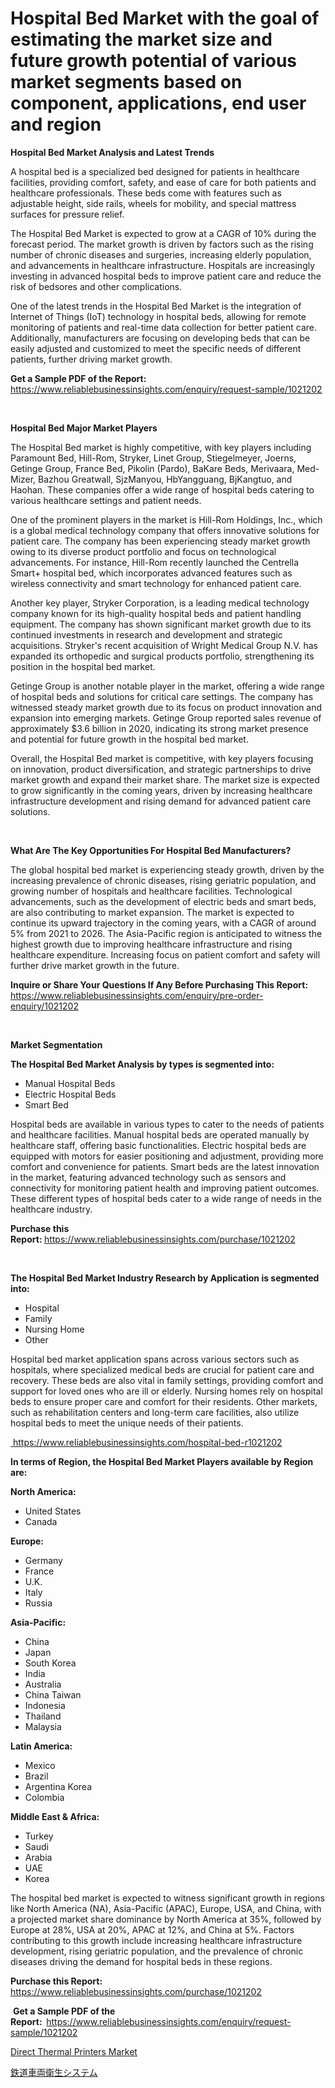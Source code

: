 <p><h1>Hospital Bed Market with the goal of estimating the market size and future growth potential of various market segments based on component, applications, end user and region</h1></p><p><strong>Hospital Bed Market Analysis and Latest Trends</strong></p>
<p><p>A hospital bed is a specialized bed designed for patients in healthcare facilities, providing comfort, safety, and ease of care for both patients and healthcare professionals. These beds come with features such as adjustable height, side rails, wheels for mobility, and special mattress surfaces for pressure relief.</p><p>The Hospital Bed Market is expected to grow at a CAGR of 10% during the forecast period. The market growth is driven by factors such as the rising number of chronic diseases and surgeries, increasing elderly population, and advancements in healthcare infrastructure. Hospitals are increasingly investing in advanced hospital beds to improve patient care and reduce the risk of bedsores and other complications.</p><p>One of the latest trends in the Hospital Bed Market is the integration of Internet of Things (IoT) technology in hospital beds, allowing for remote monitoring of patients and real-time data collection for better patient care. Additionally, manufacturers are focusing on developing beds that can be easily adjusted and customized to meet the specific needs of different patients, further driving market growth.</p></p>
<p><strong>Get a Sample PDF of the Report:&nbsp;</strong> <a href="https://www.reliablebusinessinsights.com/enquiry/request-sample/1021202">https://www.reliablebusinessinsights.com/enquiry/request-sample/1021202</a></p>
<p>&nbsp;</p>
<p><strong>Hospital Bed Major Market Players</strong></p>
<p><p>The Hospital Bed market is highly competitive, with key players including Paramount Bed, Hill-Rom, Stryker, Linet Group, Stiegelmeyer, Joerns, Getinge Group, France Bed, Pikolin (Pardo), BaKare Beds, Merivaara, Med-Mizer, Bazhou Greatwall, SjzManyou, HbYangguang, BjKangtuo, and Haohan. These companies offer a wide range of hospital beds catering to various healthcare settings and patient needs.</p><p>One of the prominent players in the market is Hill-Rom Holdings, Inc., which is a global medical technology company that offers innovative solutions for patient care. The company has been experiencing steady market growth owing to its diverse product portfolio and focus on technological advancements. For instance, Hill-Rom recently launched the Centrella Smart+ hospital bed, which incorporates advanced features such as wireless connectivity and smart technology for enhanced patient care.</p><p>Another key player, Stryker Corporation, is a leading medical technology company known for its high-quality hospital beds and patient handling equipment. The company has shown significant market growth due to its continued investments in research and development and strategic acquisitions. Stryker's recent acquisition of Wright Medical Group N.V. has expanded its orthopedic and surgical products portfolio, strengthening its position in the hospital bed market.</p><p>Getinge Group is another notable player in the market, offering a wide range of hospital beds and solutions for critical care settings. The company has witnessed steady market growth due to its focus on product innovation and expansion into emerging markets. Getinge Group reported sales revenue of approximately $3.6 billion in 2020, indicating its strong market presence and potential for future growth in the hospital bed market.</p><p>Overall, the Hospital Bed market is competitive, with key players focusing on innovation, product diversification, and strategic partnerships to drive market growth and expand their market share. The market size is expected to grow significantly in the coming years, driven by increasing healthcare infrastructure development and rising demand for advanced patient care solutions.</p></p>
<p>&nbsp;</p>
<p><strong>What Are The Key Opportunities For Hospital Bed Manufacturers?</strong></p>
<p><p>The global hospital bed market is experiencing steady growth, driven by the increasing prevalence of chronic diseases, rising geriatric population, and growing number of hospitals and healthcare facilities. Technological advancements, such as the development of electric beds and smart beds, are also contributing to market expansion. The market is expected to continue its upward trajectory in the coming years, with a CAGR of around 5% from 2021 to 2026. The Asia-Pacific region is anticipated to witness the highest growth due to improving healthcare infrastructure and rising healthcare expenditure. Increasing focus on patient comfort and safety will further drive market growth in the future.</p></p>
<p><strong>Inquire or Share Your Questions If Any Before Purchasing This Report:</strong> <a href="https://www.reliablebusinessinsights.com/enquiry/pre-order-enquiry/1021202">https://www.reliablebusinessinsights.com/enquiry/pre-order-enquiry/1021202</a></p>
<p>&nbsp;</p>
<p><strong>Market Segmentation</strong></p>
<p><strong>The Hospital Bed Market Analysis by types is segmented into:</strong></p>
<p><ul><li>Manual Hospital Beds</li><li>Electric Hospital Beds</li><li>Smart Bed</li></ul></p>
<p><p>Hospital beds are available in various types to cater to the needs of patients and healthcare facilities. Manual hospital beds are operated manually by healthcare staff, offering basic functionalities. Electric hospital beds are equipped with motors for easier positioning and adjustment, providing more comfort and convenience for patients. Smart beds are the latest innovation in the market, featuring advanced technology such as sensors and connectivity for monitoring patient health and improving patient outcomes. These different types of hospital beds cater to a wide range of needs in the healthcare industry.</p></p>
<p><strong>Purchase this Report:&nbsp;</strong><a href="https://www.reliablebusinessinsights.com/purchase/1021202">https://www.reliablebusinessinsights.com/purchase/1021202</a></p>
<p>&nbsp;</p>
<p><strong>The Hospital Bed Market Industry Research by Application is segmented into:</strong></p>
<p><ul><li>Hospital</li><li>Family</li><li>Nursing Home</li><li>Other</li></ul></p>
<p><p>Hospital bed market application spans across various sectors such as hospitals, where specialized medical beds are crucial for patient care and recovery. These beds are also vital in family settings, providing comfort and support for loved ones who are ill or elderly. Nursing homes rely on hospital beds to ensure proper care and comfort for their residents. Other markets, such as rehabilitation centers and long-term care facilities, also utilize hospital beds to meet the unique needs of their patients.</p></p>
<p><a href="https://www.reliablebusinessinsights.com/hospital-bed-r1021202">&nbsp;https://www.reliablebusinessinsights.com/hospital-bed-r1021202</a></p>
<p><strong>In terms of Region, the Hospital Bed Market Players available by Region are:</strong></p>
<p>
    <p> <strong> North America: </strong>
        <ul>
            <li>United States</li>
            <li>Canada</li>
        </ul>
        </p> 
    <p> <strong> Europe: </strong>
        <ul>
            <li>Germany</li>
            <li>France</li>
            <li>U.K.</li>
            <li>Italy</li>
            <li>Russia</li>
        </ul>
        </p> 
    <p> <strong> Asia-Pacific: </strong>
        <ul>
            <li>China</li>
            <li>Japan</li>
            <li>South Korea</li>
            <li>India</li>
            <li>Australia</li>
            <li>China Taiwan</li>
            <li>Indonesia</li>
            <li>Thailand</li>
            <li>Malaysia</li>
        </ul>
        </p> 
    <p> <strong> Latin America: </strong>
        <ul>
            <li>Mexico</li>
            <li>Brazil</li>
            <li>Argentina Korea</li>
            <li>Colombia</li>
        </ul>
        </p> 
    <p> <strong> Middle East & Africa: </strong>
        <ul>
            <li>Turkey</li>
            <li>Saudi</li>
            <li>Arabia</li>
            <li>UAE</li>
            <li>Korea</li>
        </ul>
    </p>
    </p>
<p><p>The hospital bed market is expected to witness significant growth in regions like North America (NA), Asia-Pacific (APAC), Europe, USA, and China, with a projected market share dominance by North America at 35%, followed by Europe at 28%, USA at 20%, APAC at 12%, and China at 5%. Factors contributing to this growth include increasing healthcare infrastructure development, rising geriatric population, and the prevalence of chronic diseases driving the demand for hospital beds in these regions.</p></p>
<p><strong>Purchase this Report: </strong><a href="https://www.reliablebusinessinsights.com/purchase/1021202">https://www.reliablebusinessinsights.com/purchase/1021202</a></p>
<p>&nbsp;<strong>Get a Sample PDF of the Report:&nbsp;&nbsp;</strong><a href="https://www.reliablebusinessinsights.com/enquiry/request-sample/1021202">https://www.reliablebusinessinsights.com/enquiry/request-sample/1021202</a></p>
<p><strong></strong></p>
<p><p><a href="https://github.com/kufem1/Market-Research-Report-List-3/blob/main/direct-thermal-printers-market.md">Direct Thermal Printers Market</a></p><p><a href="https://github.com/SantosDicki04/Market-Research-Report-List-2/blob/main/5402278178058.md">鉄道車両衛生システム</a></p></p>